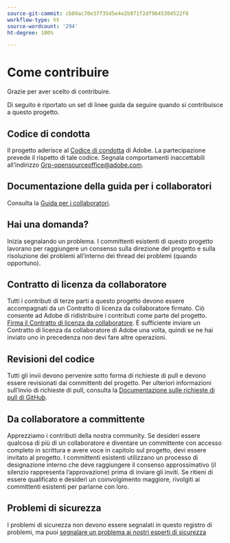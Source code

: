 ```yaml
---
source-git-commit: cb89ac70e37f35d5e4e2b971f2df9645304522f8
workflow-type: ht
source-wordcount: '294'
ht-degree: 100%

---
```

# Come contribuire

Grazie per aver scelto di contribuire.

Di seguito è riportato un set di linee guida da seguire quando si contribuisce a questo progetto.

## Codice di condotta

Il progetto aderisce al [Codice di condotta](code-of-conduct.md) di Adobe. La partecipazione
prevede il rispetto di tale codice. Segnala comportamenti inaccettabili all’indirizzo
[Grp-opensourceoffice@adobe.com](mailto:Grp-opensourceoffice@adobe.com).

## Documentazione della guida per i collaboratori

Consulta la [Guida per i collaboratori](https://experienceleague.adobe.com/docs/contributor/contributor-guide/introduction.html?lang=it).

## Hai una domanda?

Inizia segnalando un problema. I committenti esistenti di questo progetto lavorano per raggiungere
un consenso sulla direzione del progetto e sulla risoluzione dei problemi all’interno dei thread dei problemi
(quando opportuno).

## Contratto di licenza da collaboratore

Tutti i contributi di terze parti a questo progetto devono essere accompagnati da un Contratto di licenza da collaboratore firmato. Ciò consente ad Adobe di ridistribuire i contributi
come parte del progetto. [Firma il Contratto di licenza da collaboratore](http://opensource.adobe.com/cla.html). È sufficiente inviare un Contratto di licenza da collaboratore di Adobe una volta, quindi se ne hai inviato uno in precedenza non devi fare altre operazioni.

## Revisioni del codice

Tutti gli invii devono pervenire sotto forma di richieste di pull e devono essere revisionati
dai committenti del progetto. Per ulteriori informazioni sull’invio di richieste di pull,
consulta la [Documentazione sulle richieste di pull di GitHub](https://help.github.com/it/github/collaborating-with-issues-and-pull-requests/about-pull-requests).

<!--
Lastly, please follow the [pull request template](PULL_REQUEST_TEMPLATE.md) when
submitting a pull request!
-->

## Da collaboratore a committente

Apprezziamo i contributi della nostra community. Se desideri essere qualcosa di più di un collaboratore e diventare un committente con accesso completo in scrittura e avere voce in capitolo sul progetto, devi essere invitato al progetto. I committenti esistenti utilizzano un processo di designazione 
interno che deve raggiungere il consenso approssimativo (il silenzio rappresenta l’approvazione)
prima di inviare gli inviti. Se ritieni di essere qualificato e desideri un coinvolgimento maggiore,
rivolgiti ai committenti esistenti per parlarne con loro.

## Problemi di sicurezza

I problemi di sicurezza non devono essere segnalati in questo registro di problemi, ma puoi [segnalare un problema ai nostri esperti di sicurezza](https://helpx.adobe.com/it/security/alertus.html)
